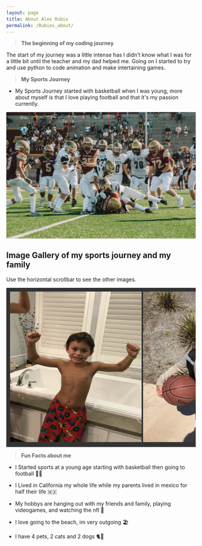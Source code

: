 ```yaml
---
layout: page
title: About Alex Rubio
permalink: /Rubios_about/
---
```


> **The beginning of my coding journey**

The start of my journey was a little intense has I didn't know what I was for a little bit until the teacher and my dad helped me. Going on I started to try and use python to code animation and make intertaining games.

> **My Sports Journey**

- My Sports Journey started with basketball when I was young, more about myself is that I love playing football and that it's my passion currently.

![Picture](DSC02532.jpeg)   



<meta name="viewport" content="width=device-width, initial-scale=1">
<style>
div.scroll-container {
  background-color: #333;
  overflow: auto;
  white-space: nowrap;
  padding: 10px;
}

div.scroll-container img {
  padding: 10px;
}
</style>

<h2>Image Gallery of my sports journey and my family</h2>
<p>Use the horizontal scrollbar to see the other images.</p>

<div class="scroll-container">
  <img src="../images/about/Rubio.jpg" alt="Sports Beginning" width="350" height="400">
  <img src="../images/about/Rubio1.jpg" alt="Sports Beginning" width="350" height="400">
  <img src="../images/about/Rubio2.jpg" alt="Basketball at age 9" width="350" height="400">
  <img src="../images/about/Rubio3.jpg" alt="The beginning of football" width="600" height="400">
  <img src="../images/about/Rubio6.jpg" alt="Inseason 
  football" width="500" height="400">
   <img src="../images/about/Rubio7.jpg" alt="Inseason football" width="350" height="400">
  <img src="../images/about/Rubio8.jpg" alt="Inseason football" width="300" height="400">
</div>



> **Fun Facts about me**

- I Started sports at a young age starting with basketball then going to football 🏈🏀

- I Lived in California my whole life while my parents lived in mexico for half their life 🇲🇽

- My hobbys are hanging out with my friends and family, playing videogames, and watching the nfl 🏈

- I love going to the beach, im very outgoing 🏖️

- I have 4 pets, 2 cats and 2 dogs 🐈🐶








<style>
    /* Style looks pretty compact, trace grid-container and grid-item in the code */
    .grid-container {
        display: grid;
        grid-template-columns: repeat(auto-fill, minmax(150px, 1fr)); /* Dynamic columns */
        gap: 10px;
    }
    .grid-item {
        text-align: center;
    }
    .grid-item img {
        width: 100%;
        height: 100px; /* Fixed height for uniformity */
        object-fit: contain; /* Ensure the image fits within the fixed height */
    }
    .grid-item p {
        margin: 5px 0; /* Add some margin for spacing */
    }
</style>

<!-- This grid_container class is for the CSS styling, the id is for JavaScript connection -->
<div class="grid-container" id="grid_container">
    <!-- content will be added here by JavaScript -->
</div>

<script>
    // 1. Make a connection to the HTML container defined in the HTML div
    var container = document.getElementById("grid_container"); // This container connects to the HTML div

    // 2. Define a JavaScript object for our http source and our data rows for the Living in the World grid
    var http_source = "https://upload.wikimedia.org/wikipedia/commons/";
    var living_in_the_world = [
        {"flag": "0/01/Flag_of_California.svg", "greeting": "Hey", "description": "California - forever"},
        {"flag": "f/fc/Flag_of_Mexico.svg", "greeting": "Hola", "description": "Mexico - My Enthiticty"},
    ]; 
    
    // 3a. Consider how to update style count for size of container
    // The grid-template-columns has been defined as dynamic with auto-fill and minmax

    // 3b. Build grid items inside of our container for each row of data
    for (const location of living_in_the_world) {
        // Create a "div" with "class grid-item" for each row
        var gridItem = document.createElement("div");
        gridItem.className = "grid-item";  // This class name connects the gridItem to the CSS style elements
        // Add "img" HTML tag for the flag
        var img = document.createElement("img");
        img.src = http_source + location.flag; // concatenate the source and flag
        img.alt = location.flag + " Flag"; // add alt text for accessibility

        // Add "p" HTML tag for the description
        var description = document.createElement("p");
        description.textContent = location.description; // extract the description

        // Add "p" HTML tag for the greeting
        var greeting = document.createElement("p");
        greeting.textContent = location.greeting;  // extract the greeting

        // Append img and p HTML tags to the grid item DIV
        gridItem.appendChild(img);
        gridItem.appendChild(description);
        gridItem.appendChild(greeting);

        // Append the grid item DIV to the container DIV
        container.appendChild(gridItem);
    }
</script>

<script src="https://utteranc.es/client.js"
        repo="AlexRubio1/Student_2025"
        issue-term="pathname"
        theme="icy-dark"
        crossorigin="anonymous"
        async>
</script>